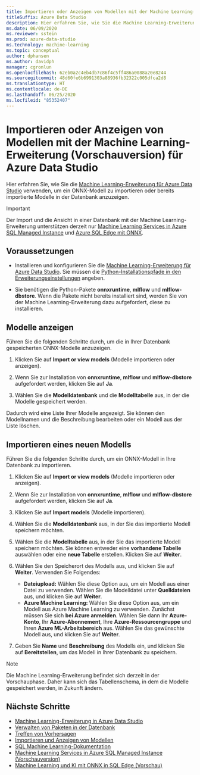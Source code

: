 ```yaml
---
title: Importieren oder Anzeigen von Modellen mit der Machine Learning-Erweiterung
titleSuffix: Azure Data Studio
description: Hier erfahren Sie, wie Sie die Machine Learning-Erweiterung für Azure Data Studio verwenden, um ein ONNX-Modell zu importieren oder bereits importierte Modelle in der Datenbank anzuzeigen.
ms.date: 06/09/2020
ms.reviewer: sstein
ms.prod: azure-data-studio
ms.technology: machine-learning
ms.topic: conceptual
author: dphansen
ms.author: davidph
manager: cgronlun
ms.openlocfilehash: 62eb0a2c4eb4db7c86f4c5ff486a0088a20e8244
ms.sourcegitcommit: 48d60fe6b6991303a88936fb32322c005dfca2d8
ms.translationtype: HT
ms.contentlocale: de-DE
ms.lasthandoff: 06/25/2020
ms.locfileid: "85352407"
---
```

# <a name="import-or-view-models-with-machine-learning-extension-preview-for-azure-data-studio"></a>Importieren oder Anzeigen von Modellen mit der Machine Learning-Erweiterung (Vorschauversion) für Azure Data Studio

Hier erfahren Sie, wie Sie die [Machine Learning-Erweiterung für Azure Data Studio](machine-learning-extension.md) verwenden, um ein ONNX-Modell zu importieren oder bereits importierte Modelle in der Datenbank anzuzeigen.

> [!IMPORTANT]
> Der Import und die Ansicht in einer Datenbank mit der Machine Learning-Erweiterung unterstützen derzeit nur [Machine Learning Services in Azure SQL Managed Instance](/azure/azure-sql/managed-instance/machine-learning-services-overview) und [Azure SQL Edge mit ONNX](/azure/azure-sql-edge/onnx-overview).

## <a name="prerequisites"></a>Voraussetzungen

- Installieren und konfigurieren Sie die [Machine Learning-Erweiterung für Azure Data Studio](machine-learning-extension.md). Sie müssen die [Python-Installationspfade in den Erweiterungseinstellungen](machine-learning-extension.md#settings) angeben.

- Sie benötigen die Python-Pakete **onnxruntime**, **mlflow** und **mlflow-dbstore**. Wenn die Pakete nicht bereits installiert sind, werden Sie von der Machine Learning-Erweiterung dazu aufgefordert, diese zu installieren.

## <a name="view-models"></a>Modelle anzeigen

Führen Sie die folgenden Schritte durch, um die in Ihrer Datenbank gespeicherten ONNX-Modelle anzuzeigen.

1. Klicken Sie auf **Import or view models** (Modelle importieren oder anzeigen).

1. Wenn Sie zur Installation von **onnxruntime**, **mlflow** und **mlflow-dbstore** aufgefordert werden, klicken Sie auf **Ja**.

1. Wählen Sie die **Modelldatenbank** und die **Modelltabelle** aus, in der die Modelle gespeichert werden.

Dadurch wird eine Liste Ihrer Modelle angezeigt. Sie können den Modellnamen und die Beschreibung bearbeiten oder ein Modell aus der Liste löschen.

## <a name="import-a-new-model"></a>Importieren eines neuen Modells

Führen Sie die folgenden Schritte durch, um ein ONNX-Modell in Ihre Datenbank zu importieren.

1. Klicken Sie auf **Import or view models** (Modelle importieren oder anzeigen).

1. Wenn Sie zur Installation von **onnxruntime**, **mlflow** und **mlflow-dbstore** aufgefordert werden, klicken Sie auf **Ja**.

1. Klicken Sie auf **Import models** (Modelle importieren).

1. Wählen Sie die **Modelldatenbank** aus, in der Sie das importierte Modell speichern möchten.

1. Wählen Sie die **Modelltabelle** aus, in der Sie das importierte Modell speichern möchten. Sie können entweder eine **vorhandene Tabelle** auswählen oder eine **neue Tabelle** erstellen. Klicken Sie auf **Weiter**.

1. Wählen Sie den Speicherort des Modells aus, und klicken Sie auf **Weiter**. Verwenden Sie Folgendes:
    - **Dateiupload:** Wählen Sie diese Option aus, um ein Modell aus einer Datei zu verwenden. Wählen Sie die Modelldatei unter **Quelldateien** aus, und klicken Sie auf **Weiter**.
    - **Azure Machine Learning:** Wählen Sie diese Option aus, um ein Modell aus Azure Machine Learning zu verwenden. Zunächst müssen Sie sich **bei Azure anmelden**. Wählen Sie dann Ihr **Azure-Konto**, Ihr **Azure-Abonnement**, Ihre **Azure-Ressourcengruppe** und Ihren **Azure ML-Arbeitsbereich** aus. Wählen Sie das gewünschte Modell aus, und klicken Sie auf **Weiter**.

1. Geben Sie **Name** und **Beschreibung** des Modells ein, und klicken Sie auf **Bereitstellen**, um das Modell in Ihrer Datenbank zu speichern.

> [!NOTE]
> Die Machine Learning-Erweiterung befindet sich derzeit in der Vorschauphase. Daher kann sich das Tabellenschema, in dem die Modelle gespeichert werden, in Zukunft ändern.

## <a name="next-steps"></a>Nächste Schritte

- [Machine Learning-Erweiterung in Azure Data Studio](machine-learning-extension.md)
- [Verwalten von Paketen in der Datenbank](machine-learning-extension-manage-packages.md)
- [Treffen von Vorhersagen](machine-learning-extension-predictions.md)
- [Importieren und Anzeigen von Modellen](machine-learning-extension-import-view-models.md)
- [SQL Machine Learning-Dokumentation](../machine-learning/index.yml)
- [Machine Learning Services in Azure SQL Managed Instance (Vorschauversion)](/azure/azure-sql/managed-instance/machine-learning-services-overview)
- [Machine Learning und KI mit ONNX in SQL Edge (Vorschau)](/azure/azure-sql-edge/onnx-overview)
